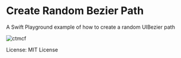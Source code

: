 # Create Random Bezier Path
A Swift Playground example of how to create a random UIBezier path

![ctmcf](https://cloud.githubusercontent.com/assets/10573489/16562632/f15c7a1a-41cb-11e6-98e7-65f03b96be71.gif)


License: MIT License



